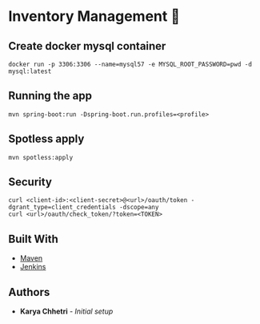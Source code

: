 # Inventory Management :see_no_evil:

## Create docker mysql container
```docker run -p 3306:3306 --name=mysql57 -e MYSQL_ROOT_PASSWORD=pwd -d mysql:latest```

## Running the app
```mvn spring-boot:run -Dspring-boot.run.profiles=<profile>```

## Spotless apply
```mvn spotless:apply```

## Security
```
curl <client-id>:<client-secret>@<url>/oauth/token -dgrant_type=client_credentials -dscope=any
curl <url>/oauth/check_token/?token=<TOKEN>
```

## Built With
* [Maven](https://maven.apache.org/)
* [Jenkins](http://jenkins.kuebikoit.com:8080/)

## Authors
* **Karya Chhetri** - *Initial setup*
